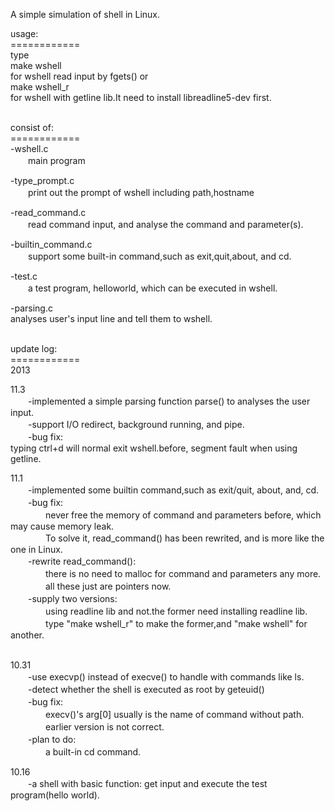 <p>A simple simulation of shell in Linux.</p>
<p>usage:<br />============<br />type<br />	make wshell<br />for wshell read input by fgets() or<br />	make wshell_r<br />for wshell with getline lib.It need to install libreadline5-dev first.</p>
<p><br />consist of:<br />============<br />-wshell.c<br />　　main program</p>
<p>-type_prompt.c<br />　　print out the prompt of wshell including path,hostname</p>
<p>-read_command.c<br />　　read command input, and analyse the command and parameter(s).</p>
<p>-builtin_command.c<br />　　support some built-in command,such as exit,quit,about, and cd.</p>
<p>-test.c<br />　　a test program, helloworld, which can be executed in wshell.</p>
<p>-parsing.c<br />	analyses user's input line and tell them to wshell.</p>
<p><br />update log:<br />============<br />2013</p>
<p>11.3<br />　　-implemented a simple parsing function parse() to analyses the user input.<br />　　-support I/O redirect, background running, and pipe. <br />　　-bug fix:<br />		typing ctrl+d will normal exit wshell.before, segment fault when using getline.</p>
<p>11.1<br />　　-implemented some builtin command,such as exit/quit, about, and, cd.<br />　　-bug fix:<br />　　　　never free the memory of command and parameters before, which may cause memory leak.<br />　　　　To solve it, read_command() has been rewrited, and is more like the one in Linux.<br />　　-rewrite read_command():<br />　　　　there is no need to malloc for command and parameters any more.<br />　　　　all these just are pointers now.<br />　　-supply two versions:<br />　　　　using readline lib and not.the former need installing readline lib.<br />　　　　type "make wshell_r" to make the former,and "make wshell" for another.</p>
<p><br />10.31<br />　　-use execvp() instead of execve() to handle with commands like ls.<br />　　-detect whether the shell is executed as root by geteuid()<br />　　-bug fix:<br />　　　　execv()'s arg[0] usually is the name of command without path.<br />　　　　earlier version is not correct.<br />　　-plan to do:<br />　　　　a built-in cd command.</p>
<p>10.16<br />　　-a shell with basic function: get input and execute the test program(hello world).</p>
